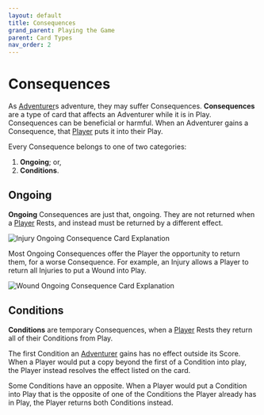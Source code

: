```yaml
---
layout: default
title: Consequences
grand_parent: Playing the Game
parent: Card Types
nav_order: 2
---
```


# Consequences

As [Adventurer](https://plerpsandplerps.github.io/Sprouting-Tales/docs/Introduction/Basics.html#player-and-adventurer)s adventure, they may suffer Consequences. **Consequences** are a type of card that affects an Adventurer while it is in Play. Consequences can be beneficial or harmful. When an Adventurer gains a Consequence, that [Player](https://plerpsandplerps.github.io/Sprouting-Tales/docs/Introduction/Basics.html#player-and-adventurer) puts it into their Play. 

Every Consequence belongs to one of two categories:  
1. **Ongoing**; or,
2. **Conditions**.

## Ongoing

**Ongoing** Consequences are just that, ongoing. They are not returned when a [Player](https://plerpsandplerps.github.io/Sprouting-Tales/docs/Introduction/Basics.html#player-and-adventurer) Rests, and instead must be returned by a different effect. 

<img src="https://plerpsandplerps.github.io/Sprouting-Tales/artwork/InjuryExp.png" alt="Injury Ongoing Consequence Card Explanation">

Most Ongoing Consequences offer the Player the opportunity to return them, for a worse Consequence. For example, an Injury allows a Player to return all Injuries to put a Wound into Play.

<img src="https://plerpsandplerps.github.io/Sprouting-Tales/artwork/WoundEx.png" alt="Wound Ongoing Consequence Card Explanation">

## Conditions

**Conditions** are temporary Consequences, when a [Player](https://plerpsandplerps.github.io/Sprouting-Tales/docs/Introduction/Basics.html#player-and-adventurer) Rests they return all of their Conditions from Play. 

The first Condition an [Adventurer](https://plerpsandplerps.github.io/Sprouting-Tales/docs/Introduction/Basics.html#player-and-adventurer) gains has no effect outside its Score. When a Player would put a copy beyond the first of a Condition into play, the Player instead resolves the effect listed on the card.

Some Conditions have an opposite. When a Player would put a Condition into Play that is the opposite of one of the Conditions the Player already has in Play, the Player returns both Conditions instead.  

<!--

## Consequence Gallery

-->
